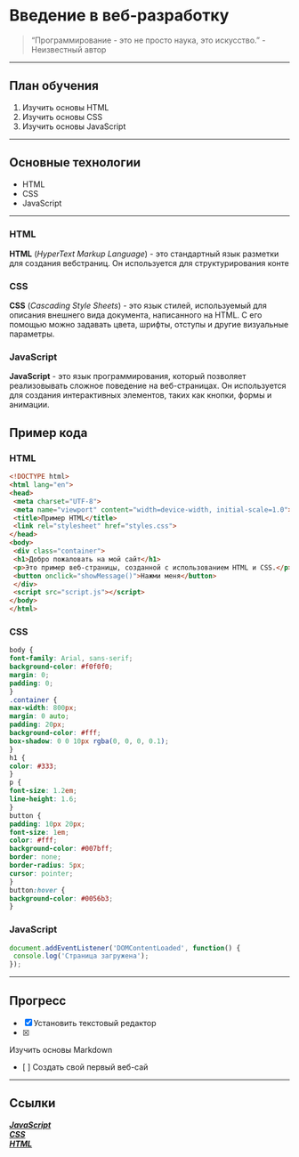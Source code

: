 # Введение в веб-разработку
>“Программирование - это не просто наука, это искусство.” - Неизвестный автор
___
## План обучения
1. Изучить основы HTML  
2. Изучить основы CSS  
3. Изучить основы JavaScript
___
## Основные технологии
- HTML
- CSS  
- JavaScript
___
### HTML
**HTML** (*HyperText Markup Language*) - это стандартный язык разметки для создания вебстраниц. Он используется для структурирования конте
### CSS
**CSS** (*Cascading Style Sheets*) - это язык стилей, используемый для описания внешнего 
вида документа, написанного на HTML. С его помощью можно задавать цвета, шрифты, 
отступы и другие визуальные параметры.
### JavaScript
**JavaScript** - это язык программирования, который позволяет реализовывать сложное 
поведение на веб-страницах. Он используется для создания интерактивных элементов, 
таких как кнопки, формы и анимации.
## Пример кода
### HTML
```HTML
<!DOCTYPE html>
<html lang="en">
<head>
 <meta charset="UTF-8">
 <meta name="viewport" content="width=device-width, initial-scale=1.0">
 <title>Пример HTML</title>
 <link rel="stylesheet" href="styles.css">
</head>
<body>
 <div class="container">
 <h1>Добро пожаловать на мой сайт</h1>
 <p>Это пример веб-страницы, созданной с использованием HTML и CSS.</p>
 <button onclick="showMessage()">Нажми меня</button>
 </div>
 <script src="script.js"></script>
</body>
</html>
```
### CSS
 ```CSS
body {
 font-family: Arial, sans-serif;
 background-color: #f0f0f0;
 margin: 0;
 padding: 0;
}
.container {
 max-width: 800px;
 margin: 0 auto;
 padding: 20px;
 background-color: #fff;
 box-shadow: 0 0 10px rgba(0, 0, 0, 0.1);
}
h1 {
 color: #333;
}
p {
 font-size: 1.2em;
 line-height: 1.6;
}
button {
 padding: 10px 20px;
 font-size: 1em;
 color: #fff;
 background-color: #007bff;
 border: none;
 border-radius: 5px;
 cursor: pointer;
}
button:hover {
 background-color: #0056b3;
}
```
### JavaScript
``` JavaScript
document.addEventListener('DOMContentLoaded', function() {
 console.log('Страница загружена');
});
```
___
## Прогресс
- [x] Установить текстовый редактор
- [x] 
 Изучить основы Markdown
- [ ] 
 Создать свой первый веб-сай
___
## **Cсылки**
[***JavaScript***](https://learn.javascript.ru/?ysclid=m1rzgxjl32521824358)  
[***CSS***](https://developer.mozilla.org/en-US/docs/Web/CSS)  
[***HTML***](https://developer.mozilla.org/ru/docs/Learn/Getting_started_with_the_web/HTML_basics)  



